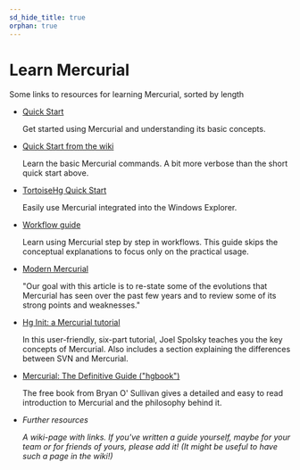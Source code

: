 ```yaml
---
sd_hide_title: true
orphan: true
---
```


# Learn Mercurial

Some links to resources for learning Mercurial, sorted by length

- [Quick Start](./quickstart.md)

  Get started using Mercurial and understanding its basic concepts.

- [Quick Start from the wiki](https://www.mercurial-scm.org/wiki/QuickStart)

  Learn the basic Mercurial commands. A bit more verbose than the short quick start
  above.

- [TortoiseHg Quick Start](https://tortoisehg.readthedocs.org/en/latest/quick.html)

  Easily use Mercurial integrated into the Windows Explorer.

- [Workflow guide](./guide.md)

  Learn using Mercurial step by step in workflows. This guide skips the conceptual
  explanations to focus only on the practical usage.

- [Modern Mercurial](https://octobus.net/blog/2020-11-26-modern-mercurial)

  "Our goal with this article is to re-state some of the evolutions that Mercurial has
  seen over the past few years and to review some of its strong points and weaknesses."

- [Hg Init: a Mercurial tutorial](http://hginit.com/)

  In this user-friendly, six-part tutorial, Joel Spolsky teaches you the key concepts of
  Mercurial. Also includes a section explaining the differences between SVN and
  Mercurial.

- [Mercurial: The Definitive Guide ("hgbook")](http://book.mercurial-scm.org/)

  The free book from Bryan O' Sullivan gives a detailed and easy to read introduction to
  Mercurial and the philosophy behind it.

- *Further resources*

  *A wiki-page with links. If you've written a guide yourself, maybe for your team or for
  friends of yours, please add it! (It might be useful to have such a page in the wiki!)*
